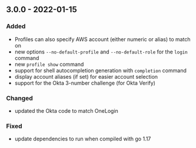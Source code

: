 ## 3.0.0 - 2022-01-15
### Added
* Profiles can also specify AWS account (either numeric or alias) to match on
* new options `--no-default-profile` and `--no-default-role` for the `login` command
* new `profile show` command
* support for shell autocompletion generation with `completion` command
* display account aliases (if set) for easier account selection
* support for the Okta 3-number challenge (for Okta Verify)
### Changed
* updated the Okta code to match OneLogin
### Fixed
* update dependencies to run when compiled with go 1.17
